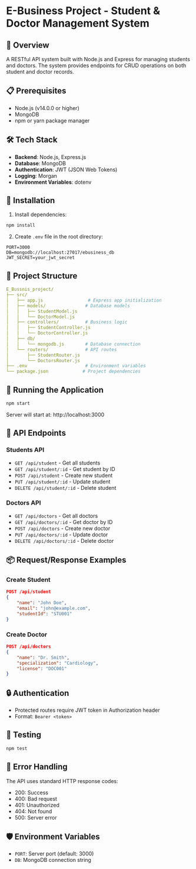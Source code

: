 # E-Business Project - Student & Doctor Management System

## 🚀 Overview
A RESTful API system built with Node.js and Express for managing students and doctors. The system provides endpoints for CRUD operations on both student and doctor records.

## 📋 Prerequisites
- Node.js (v14.0.0 or higher)
- MongoDB
- npm or yarn package manager

## 🛠️ Tech Stack
- **Backend**: Node.js, Express.js
- **Database**: MongoDB
- **Authentication**: JWT (JSON Web Tokens)
- **Logging**: Morgan
- **Environment Variables**: dotenv

## 🔧 Installation

1. Install dependencies:
```bash
npm install
```

2. Create `.env` file in the root directory:
```env
PORT=3000
DB=mongodb://localhost:27017/ebusiness_db
JWT_SECRET=your_jwt_secret
```

## 📁 Project Structure
```yaml
E_Bussnis_project/
├── src/
│   ├── app.js                 # Express app initialization
│   ├── models/               # Database models
│   │   ├── StudentModel.js
│   │   └── DoctorModel.js
│   ├── controllers/          # Business logic
│   │   ├── StudentController.js
│   │   └── DoctorController.js
│   ├── db/
│   │   └── mongodb.js        # Database connection
│   └── routers/              # API routes
│       ├── StudentRouter.js
│       └── DoctorsRouter.js
├── .env                      # Environment variables
└── package.json             # Project dependencies
```

## 🚀 Running the Application
```bash
npm start
```
Server will start at: http://localhost:3000

## 📡 API Endpoints

### Students API
- `GET /api/student` - Get all students
- `GET /api/student/:id` - Get student by ID
- `POST /api/student` - Create new student
- `PUT /api/student/:id` - Update student
- `DELETE /api/student/:id` - Delete student

### Doctors API
- `GET /api/doctors` - Get all doctors
- `GET /api/doctors/:id` - Get doctor by ID
- `POST /api/doctors` - Create new doctor
- `PUT /api/doctors/:id` - Update doctor
- `DELETE /api/doctors/:id` - Delete doctor

## 📦 Request/Response Examples

### Create Student
```json
POST /api/student
{
    "name": "John Doe",
    "email": "john@example.com",
    "studentId": "STU001"
}
```

### Create Doctor
```json
POST /api/doctors
{
    "name": "Dr. Smith",
    "specialization": "Cardiology",
    "license": "DOC001"
}
```

## 🔒 Authentication
- Protected routes require JWT token in Authorization header
- Format: `Bearer <token>`

## 🧪 Testing
```bash
npm test
```

## 📝 Error Handling
The API uses standard HTTP response codes:
- 200: Success
- 400: Bad request
- 401: Unauthorized
- 404: Not found
- 500: Server error

## 🛡️ Environment Variables
- `PORT`: Server port (default: 3000)
- `DB`: MongoDB connection string
